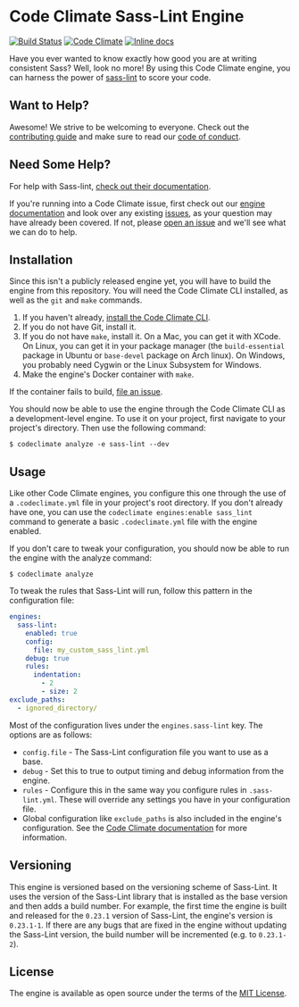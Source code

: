 # Code Climate Sass-Lint Engine

[![Build Status](https://travis-ci.org/michaelherold/codeclimate-sass-lint.svg)][travis]
[![Code Climate](https://codeclimate.com/github/michaelherold/codeclimate-sass-lint/badges/gpa.svg)][codeclimate]
[![Inline docs](http://inch-ci.org/github/michaelherold/codeclimate-sass-lint.svg?branch=master)][inch]

[codeclimate]: https://codeclimate.com/github/michaelherold/codeclimate-sass-lint
[inch]: http://inch-ci.org/github/michaelherold/codeclimate-sass-lint
[travis]: https://travis-ci.org/michaelherold/codeclimate-sass-lint

Have you ever wanted to know exactly how good you are at writing consistent Sass? Well, look no more! By using this Code Climate engine, you can harness the power of [sass-lint] to score your code.

[sass-lint]: https://github.com/sasstools/sass-lint

## Want to Help?

Awesome! We strive to be welcoming to everyone. Check out the [contributing guide] and make sure to read our [code of conduct].

[contributing guide]: https://github.com/michaelherold/codeclimate-sass-lint/blob/master/CONTRIBUTING.md
[code of conduct]: https://github.com/michaelherold/codeclimate-sass-lint/blob/master/CODE_OF_CONDUCT.md

## Need Some Help?

For help with Sass-lint, [check out their documentation].

If you're running into a Code Climate issue, first check out our [engine documentation](#usage) and look over any existing [issues][issues], as your question may have already been covered. If not, please [open an issue][open-issue] and we'll see what we can do to help.

[check out their documentation]: https://github.com/sasstools/sass-lint
[issues]: https://github.com/michaelherold/codeclimate-sass-lint/issues
[open-issue]: https://github.com/michaelherold/codeclimate-sass-lint/issues/new

## Installation

Since this isn't a publicly released engine yet, you will have to build the engine from this repository. You will need the Code Climate CLI installed, as well as the `git` and `make` commands.

1. If you haven't already, [install the Code Climate CLI].
2. If you do not have Git, install it.
3. If you do not have `make`, install it. On a Mac, you can get it with XCode. On Linux, you can get it in your package manager (the `build-essential` package in Ubuntu or `base-devel` package on Arch linux). On Windows, you probably need Cygwin or the Linux Subsystem for Windows.
4. Make the engine's Docker container with `make`.

If the container fails to build, [file an issue][open-issue].

You should now be able to use the engine through the Code Climate CLI as
a development-level engine. To use it on your project, first navigate to your
project's directory. Then use the following command:

    $ codeclimate analyze -e sass-lint --dev

[install the Code Climate CLI]: https://github.com/codeclimate/codeclimate

## Usage

Like other Code Climate engines, you configure this one through the use of a `.codeclimate.yml` file in your project's root directory. If you don't already have one, you can use the `codeclimate engines:enable sass_lint` command to generate a basic `.codeclimate.yml` file with the engine enabled.

If you don't care to tweak your configuration, you should now be able to run the engine with the analyze command:

    $ codeclimate analyze

To tweak the rules that Sass-Lint will run, follow this pattern in the configuration file:

```yaml
engines:
  sass-lint:
    enabled: true
    config:
      file: my_custom_sass_lint.yml
    debug: true
    rules:
      indentation:
        - 2
        - size: 2
exclude_paths:
  - ignored_directory/
```

Most of the configuration lives under the `engines.sass-lint` key. The options are as follows:

* `config.file` - The Sass-Lint configuration file you want to use as a base.
* `debug` - Set this to true to output timing and debug information from the engine.
* `rules` - Configure this in the same way you configure rules in `.sass-lint.yml`. These will override any settings you have in your configuration file.
* Global configuration like `exclude_paths` is also included in the engine's configuration. See the [Code Climate documentation] for more information.

[Code Climate documentation]: https://docs.codeclimate.com/docs/configuring-your-code-climate-analysis

## Versioning

This engine is versioned based on the versioning scheme of Sass-Lint. It uses the version of the Sass-Lint library that is installed as the base version and then adds a build number. For example, the first time the engine is built and released for the `0.23.1` version of Sass-Lint, the engine's version is `0.23.1-1`. If there are any bugs that are fixed in the engine without updating the Sass-Lint version, the build number will be incremented (e.g. to `0.23.1-2`).

## License

The engine is available as open source under the terms of the [MIT License][license].

[license]: http://opensource.org/licenses/MIT
